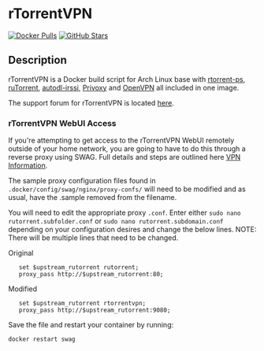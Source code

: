 # rTorrentVPN

[![Docker Pulls](https://img.shields.io/docker/pulls/binhex/arch-rtorrentvpn?style=flat-square&color=607D8B&label=docker%20pulls&logo=docker)](https://hub.docker.com/r/binhex/arch-rtorrentvpn)
[![GitHub Stars](https://img.shields.io/github/stars/binhex/arch-rtorrentvpn?style=flat-square&color=607D8B&label=github%20stars&logo=github)](https://github.com/binhex/arch-rtorrentvpn)

## Description

rTorrentVPN is a Docker build script for Arch Linux base with [rtorrent-ps](https://github.com/pyroscope/rtorrent-ps), [ruTorrent](https://github.com/Novik/ruTorrent), [autodl-irssi](https://github.com/autodl-community/autodl-irssi), [Privoxy](http://www.privoxy.org/) and [OpenVPN](https://openvpn.net/) all included in one image.

The support forum for rTorrentVPN is located [here](https://forums.unraid.net/topic/46127-support-binhex-rtorrentvpn/).

### rTorrentVPN WebUI Access

If you're attempting to get access to the rTorrentVPN WebUI remotely outside of your home network, you are going to have to do this through a reverse proxy using SWAG. Full details and steps are outlined here [VPN Information](https://dockstarter.com/advanced/vpn-info/).

The sample proxy configuration files found in `.docker/config/swag/nginx/proxy-confs/` will need to be modified and as usual, have the .sample removed from the filename.

You will need to edit the appropriate proxy `.conf`. Enter either `sudo nano rutorrent.subfolder.conf` or `sudo nano rutorrent.subdomain.conf` depending on your configuration desires and change the below lines. NOTE: There will be multiple lines that need to be changed.

Original

```nginx
   set $upstream_rutorrent rutorrent;
   proxy_pass http://$upstream_rutorrent:80;
```

Modified

```nginx
   set $upstream_rutorrent rtorrentvpn;
   proxy_pass http://$upstream_rutorrent:9080;
```

Save the file and restart your container by running:

```bash
docker restart swag
```
